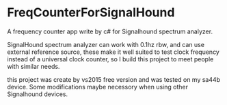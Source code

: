 # FreqCounterForSignalHound

A frequency counter app write by c# for Signalhound spectrum analyzer.

SignalHound spectrum analyzer can work with 0.1hz rbw, and can use external reference source,
these make it well suited to test clock frequency instead of a universal clock counter,
so I build this project to meet people with similar needs.

this project was create by vs2015 free version and was tested on my sa44b device.
Some modifications maybe necessory when using other Signalhound devices.



